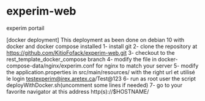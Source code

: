 # experim-web
experim portail

[docker deployment]
This deployment as been done on debian 10 with docker and docker compose installed
1- install git
2- clone the repository at https://github.com/KitioFofack/experim-web.git
3- checkout to the rest_template_docker_compose branch
4- modify the file in docker-compose-data/nginx/experim.conf for nginx to match your server
5- modify the application.properties in src/main/resources/ with the right url et utilisé le login testexperim@irex.aretex.ca/Test@123
6- run as root user the script deployWithDocker.sh(uncomment some lines if needed)
7- go to your favorite navigator at this address http(s)://$HOSTNAME/
